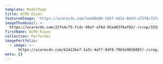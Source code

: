 ```yaml
---
template: ModelPage
title: ACRO Kiyan
featuredImage: 'https://ucarecdn.com/1e4d9e86-185f-4d2a-845d-a73f8c72fe05/'
imageThumbnail: >-
  https://ucarecdn.com/22fe4c75-fcdc-49af-a76d-95a483f6af02/-/crop/333x402/0,200/-/preview/
firstName: ACRO Kiyan
collection: Performer
imagePortfolio:
  - image: >-
      https://ucarecdn.com/614226e7-1a3c-4af7-9df0-79b5e9850807/-/crop/337x382/0,235/-/preview/
meta: {}
---
```


